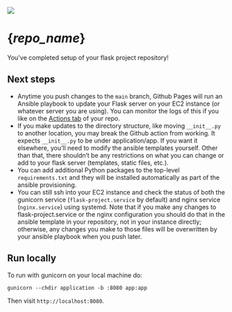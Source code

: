 ![](https://github.com/{_username_}/{_repo_name_}/workflows/deploy/badge.svg) 

# {_repo_name_}

You've completed setup of your flask project repository!

## Next steps

- Anytime you push changes to the `main` branch, Github Pages will run an Ansible playbook to update your Flask server on your EC2 instance (or whatever server you are using). You can monitor the logs of this if you like on the <a href="https://github.com/{_username_}/{_repo_name_}/actions">Actions tab</a> of your repo.
- If you make updates to the directory structure, like moving `__init__.py` to another location, you may break the Github action from working. It expects `__init__.py` to be under application/app. If you want it elsewhere, you’ll need to modify the ansible templates yourself. Other than that, there shouldn’t be any restrictions on what you can change or add to your flask server (templates, static files, etc.).
- You can add additional Python packages to the top-level `requirements.txt` and they will be installed automatically as part of the ansible provisioning.
- You can still ssh into your EC2 instance and check the status of both the gunicorn service (`flask-project.service` by default) and nginx service (`nginx.service`) using systemd. Note that if you make any changes to flask-project.service or the nginx configuration you should do that in the ansible template in your repository, not in your instance directly; otherwise, any changes you make to those files will be overwritten by your ansible playbook when you push later.

## Run locally

To run with gunicorn on your local machine do:

    gunicorn --chdir application -b :8080 app:app

Then visit `http://localhost:8080`.

